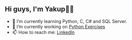 ## Hi guys, I'm Yakup👋👋

- 🌱 I’m currently learning Python, C, C# and SQL Server.
- 🔭 I’m currently working on [Python Exercises](https://github.com/Yakupacs/Python-Cursus-BTK.git)
- 📫 How to reach me: [Linkedln](https://www.linkedin.com/in/yakup-açış-aa77751ab/)
<!--
**Yakupacs/Yakupacs** is a ✨ _special_ ✨ repository because its `README.md` (this file) appears on your GitHub profile.

Here are some ideas to get you started:

- 🔭 I’m currently working on  
- 🌱 I’m currently learning ...
- 👯 I’m looking to collaborate on ...
- 🤔 I’m looking for help with ...
- 💬 Ask me about ...
- 📫 How to reach me: ...
- 😄 Pronouns: ...
- ⚡ Fun fact: ...
-->
